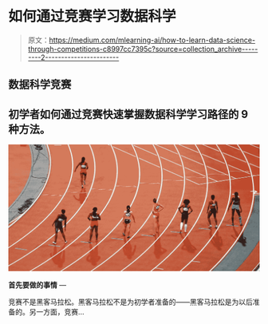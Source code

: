 # 如何通过竞赛学习数据科学

> 原文：<https://medium.com/mlearning-ai/how-to-learn-data-science-through-competitions-c8997cc7395c?source=collection_archive---------2----------------------->

## 数据科学竞赛

## 初学者如何通过竞赛快速掌握数据科学学习路径的 9 种方法。

![](img/1da34296133cfdfe7064803b8cdcc359.png)

**首先要做的事情** —

竞赛不是黑客马拉松。黑客马拉松不是为初学者准备的——黑客马拉松是为以后准备的。另一方面，竞赛…